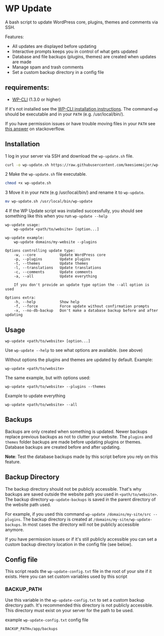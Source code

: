 # WP Update

A bash script to update WordPress core, plugins, themes and comments via SSH.

Features:

* All updates are displayed before updating
* Interactive prompts keeps you in control of what gets updated
* Database and file backups (plugins, themes) are created when updates are made
* Manage spam and trash comments
* Set a custom backup directory in a config file

## requirements:

* [WP-CLI](http://wp-cli.org/) (1.3.0 or higher)

If it's not installed see the [WP-CLI installation instructions](http://wp-cli.org/#installing). The command `wp` should be executable and in your `PATH` (e.g. /usr/local/bin/).

If you have permission issues or have trouble moving files in your `PATH` see [this answer](https://stackoverflow.com/a/14650235) on stackoverflow.

## Installation

1 log in your server via SSH and download the `wp-update.sh` file.

```bash
curl -o wp-update.sh https://raw.githubusercontent.com/keesiemeijer/wp-update/master/wp-update.sh
```

2 Make the `wp-update.sh` file executable.

```bash
chmod +x wp-update.sh
```

3 Move it in your `PATH` (e.g /usr/local/bin/) and rename it to `wp-update`.

```bash
mv wp-update.sh /usr/local/bin/wp-update
```
4 If the WP Update script was installed successfully, you should see something like this when you run `wp-update --help`

```
wp-update usage:
	wp-update <path/to/website> [option...]

wp-update example:
	wp-update domains/my-website --plugins

Options controlling update type:
	-w, --core           Update WordPress core
	-p, --plugins        Update plugins
	-t, --themes         Update themes
	-l, --translations   Update translations
	-c, --comments       Update comments
	-a, --all            Update everything

	If you don't provide an update type option the --all option is used

Options extra:
	-h, --help           Show help
	-f, --force          Force update without confirmation prompts
	-x, --no-db-backup   Don't make a database backup before and after updating
```

## Usage

```
wp-update <path/to/website> [option...]
```

Use `wp-update --help` to see what options are available. (see above)

Without options the plugins and themes are updated by default.
Example:

```
wp-update <path/to/website>
```

The same example, but with options used:

```
wp-update <path/to/website> --plugins --themes
```

Example to update everything

```
wp-update <path/to/website> --all
```

## Backups

Backups are only created when something is updated. Newer backups replace previous backups as not to clutter your website. The `plugins` and `themes` folder backups are made before updating plugins or themes. Database backups are created before and after updating.

**Note**: Test the database backups made by this script before you rely on this feature.
## Backup Directory

The backup directory should not be publicly accessible. That's why backups are saved outside the website path you used in `<path/to/website>`. The backup directory `wp-update-backups` is saved in the parent directory of the website path used.

For example, if you used this command `wp-update /domains/my-site/src --plugins`.
The backup directory is created at `/domains/my-site/wp-update-backups`.
In most cases the directory will not be publicly accessible anymore.

If you have permission issues or if it's still publicly accessible you can set a custom backup directory location in the config file (see below).

## Config file
This script reads the `wp-update-config.txt` file in the root of your site if it exists. Here you can set custom variables used by this script

### BACKUP_PATH
Use this variable in the `wp-update-config.txt` to set a custom backup directory path. It's recommended this directory is not publicly accessible. This directory must exist on your server for the path to be used.

example `wp-update-config.txt` config file
```
BACKUP_PATH=/app/backups
```